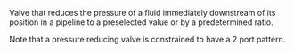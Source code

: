 Valve that reduces the pressure of a fluid immediately downstream of its position in a pipeline to a preselected value or by a predetermined ratio.

<!-- end of short definition -->

Note that a pressure reducing valve is constrained to have a 2 port pattern.
